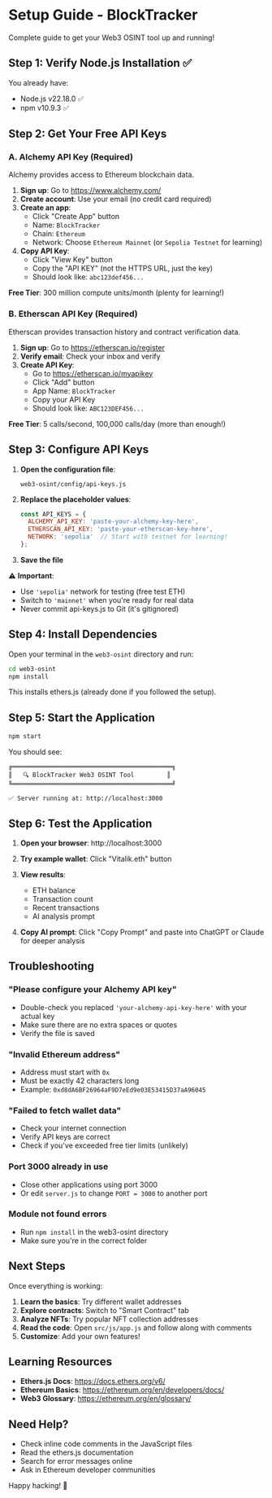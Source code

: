 # Setup Guide - BlockTracker

Complete guide to get your Web3 OSINT tool up and running!

## Step 1: Verify Node.js Installation ✅

You already have:
- Node.js v22.18.0 ✅
- npm v10.9.3 ✅

## Step 2: Get Your Free API Keys

### A. Alchemy API Key (Required)

Alchemy provides access to Ethereum blockchain data.

1. **Sign up**: Go to https://www.alchemy.com/
2. **Create account**: Use your email (no credit card required)
3. **Create an app**:
   - Click "Create App" button
   - Name: `BlockTracker`
   - Chain: `Ethereum`
   - Network: Choose `Ethereum Mainnet` (or `Sepolia Testnet` for learning)
4. **Copy API Key**:
   - Click "View Key" button
   - Copy the "API KEY" (not the HTTPS URL, just the key)
   - Should look like: `abc123def456...`

**Free Tier**: 300 million compute units/month (plenty for learning!)

### B. Etherscan API Key (Required)

Etherscan provides transaction history and contract verification data.

1. **Sign up**: Go to https://etherscan.io/register
2. **Verify email**: Check your inbox and verify
3. **Create API Key**:
   - Go to https://etherscan.io/myapikey
   - Click "Add" button
   - App Name: `BlockTracker`
   - Copy your API Key
   - Should look like: `ABC123DEF456...`

**Free Tier**: 5 calls/second, 100,000 calls/day (more than enough!)

## Step 3: Configure API Keys

1. **Open the configuration file**:
   ```
   web3-osint/config/api-keys.js
   ```

2. **Replace the placeholder values**:
   ```javascript
   const API_KEYS = {
     ALCHEMY_API_KEY: 'paste-your-alchemy-key-here',
     ETHERSCAN_API_KEY: 'paste-your-etherscan-key-here',
     NETWORK: 'sepolia'  // Start with testnet for learning!
   };
   ```

3. **Save the file**

⚠️ **Important**:
- Use `'sepolia'` network for testing (free test ETH)
- Switch to `'mainnet'` when you're ready for real data
- Never commit api-keys.js to Git (it's gitignored)

## Step 4: Install Dependencies

Open your terminal in the `web3-osint` directory and run:

```bash
cd web3-osint
npm install
```

This installs ethers.js (already done if you followed the setup).

## Step 5: Start the Application

```bash
npm start
```

You should see:
```
╔════════════════════════════════════════════╗
║   🔍 BlockTracker Web3 OSINT Tool         ║
╚════════════════════════════════════════════╝

✅ Server running at: http://localhost:3000
```

## Step 6: Test the Application

1. **Open your browser**: http://localhost:3000

2. **Try example wallet**: Click "Vitalik.eth" button

3. **View results**:
   - ETH balance
   - Transaction count
   - Recent transactions
   - AI analysis prompt

4. **Copy AI prompt**: Click "Copy Prompt" and paste into ChatGPT or Claude for deeper analysis

## Troubleshooting

### "Please configure your Alchemy API key"
- Double-check you replaced `'your-alchemy-api-key-here'` with your actual key
- Make sure there are no extra spaces or quotes
- Verify the file is saved

### "Invalid Ethereum address"
- Address must start with `0x`
- Must be exactly 42 characters long
- Example: `0xd8dA6BF26964aF9D7eEd9e03E53415D37aA96045`

### "Failed to fetch wallet data"
- Check your internet connection
- Verify API keys are correct
- Check if you've exceeded free tier limits (unlikely)

### Port 3000 already in use
- Close other applications using port 3000
- Or edit `server.js` to change `PORT = 3000` to another port

### Module not found errors
- Run `npm install` in the web3-osint directory
- Make sure you're in the correct folder

## Next Steps

Once everything is working:

1. **Learn the basics**: Try different wallet addresses
2. **Explore contracts**: Switch to "Smart Contract" tab
3. **Analyze NFTs**: Try popular NFT collection addresses
4. **Read the code**: Open `src/js/app.js` and follow along with comments
5. **Customize**: Add your own features!

## Learning Resources

- **Ethers.js Docs**: https://docs.ethers.org/v6/
- **Ethereum Basics**: https://ethereum.org/en/developers/docs/
- **Web3 Glossary**: https://ethereum.org/en/glossary/

## Need Help?

- Check inline code comments in the JavaScript files
- Read the ethers.js documentation
- Search for error messages online
- Ask in Ethereum developer communities

Happy hacking! 🚀
